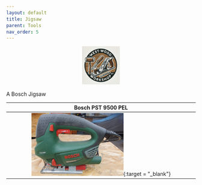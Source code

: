 ```yaml
---
layout: default
title: Jigsaw
parent: Tools
nav_order: 5
---
```

<p align="center"> <img src="../media/www_logo.png" width="20%" height="20%"/> </p>

A Bosch Jigsaw


|                                                                       Bosch PST 9500 PEL                                                                       |
|:--------------------------------------------------------------------------------------------------------------------------------------------------------------:|
| [<img alt="image" height="25%" src="/media/Bosch_PSt_9500_PEL.jpg" width="50%"/>](https://garlatti.github.io/media/Bosch_PSt_9500_PEL.jpg){:target = "_blank"} | 